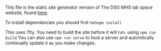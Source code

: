 This file is the static site generator version of The DSG MHS lab space website, found [here](https://github.com/NEU-DSG/mhs-web). 

To install dependancies you should first run```npm install```

This uses 11ty. You need to build the site before it will run. using ```npm run build```
You can also use ```npm run serve```  to host a server and automtically continually update it as you make changes. 
